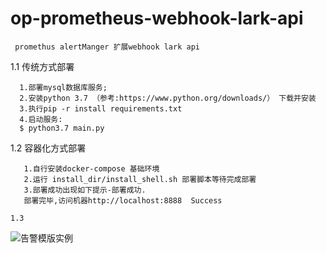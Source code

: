 # op-prometheus-webhook-lark-api
```
 promethus alertManger 扩展webhook lark api 
```

1.1 传统方式部署
```
  1.部署mysql数据库服务;
  2.安装python 3.7 （参考:https://www.python.org/downloads/） 下载并安装
  3.执行pip -r install requirements.txt 
  4.启动服务:
  $ python3.7 main.py
```

1.2 容器化方式部署
```
   1.自行安装docker-compose 基础环境
   2.运行 install_dir/install_shell.sh 部署脚本等待完成部署
   3.部署成功出现如下提示-部署成功.
   部署完毕,访问机器http://localhost:8888  Success

1.3
```
![告警模版实例](https://github.com/rocklinux9527/op-prom-lark-api/assets/120091528/c481c3ad-fc24-4f41-b151-ea6801325749)



